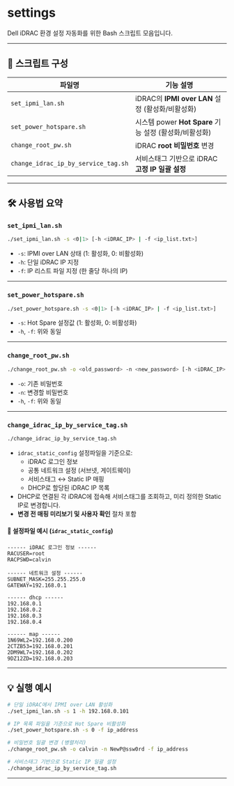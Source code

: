 # settings

Dell iDRAC 환경 설정 자동화를 위한 Bash 스크립트 모음입니다.  

---

## 📁 스크립트 구성

| 파일명 | 기능 설명 |
|--------|-----------|
| `set_ipmi_lan.sh` | iDRAC의 **IPMI over LAN** 설정 (활성화/비활성화) |
| `set_power_hotspare.sh` | 시스템 power **Hot Spare** 기능 설정 (활성화/비활성화) |
| `change_root_pw.sh` | iDRAC **root 비밀번호** 변경 |
| `change_idrac_ip_by_service_tag.sh` | 서비스태그 기반으로 iDRAC **고정 IP 일괄 설정** |

---

## 🛠 사용법 요약

### `set_ipmi_lan.sh`

```bash
./set_ipmi_lan.sh -s <0|1> [-h <iDRAC_IP> | -f <ip_list.txt>]
```

- `-s`: IPMI over LAN 상태 (1: 활성화, 0: 비활성화)
- `-h`: 단일 iDRAC IP 지정
- `-f`: IP 리스트 파일 지정 (한 줄당 하나의 IP)

---

### `set_power_hotspare.sh`

```bash
./set_power_hotspare.sh -s <0|1> [-h <iDRAC_IP> | -f <ip_list.txt>]
```

- `-s`: Hot Spare 설정값 (1: 활성화, 0: 비활성화)
- `-h`, `-f`: 위와 동일

---

### `change_root_pw.sh`

```bash
./change_root_pw.sh -o <old_password> -n <new_password> [-h <iDRAC_IP> | -f <ip_list.txt>]
```

- `-o`: 기존 비밀번호
- `-n`: 변경할 비밀번호
- `-h`, `-f`: 위와 동일

---

### `change_idrac_ip_by_service_tag.sh`

```bash
./change_idrac_ip_by_service_tag.sh
```

- `idrac_static_config` 설정파일을 기준으로:
  - iDRAC 로그인 정보
  - 공통 네트워크 설정 (서브넷, 게이트웨이)
  - 서비스태그 ↔ Static IP 매핑
  - DHCP로 할당된 iDRAC IP 목록
- DHCP로 연결된 각 iDRAC에 접속해 서비스태그를 조회하고, 미리 정의한 Static IP로 변경합니다.
- **변경 전 매핑 미리보기 및 사용자 확인** 절차 포함

#### 📝 설정파일 예시 (`idrac_static_config`)

```
------ iDRAC 로그인 정보 ------
RACUSER=root
RACPSWD=calvin

------ 네트워크 설정 ------
SUBNET_MASK=255.255.255.0
GATEWAY=192.168.0.1

------ dhcp ------
192.168.0.1
192.168.0.2
192.168.0.3
192.168.0.4

------ map ------
1N69WL2=192.168.0.200
2CTZB53=192.168.0.201
2DM9WL7=192.168.0.202
9DZ12ZD=192.168.0.203

```

---


## 💡 실행 예시

```bash
# 단일 iDRAC에서 IPMI over LAN 활성화
./set_ipmi_lan.sh -s 1 -h 192.168.0.101

# IP 목록 파일을 기준으로 Hot Spare 비활성화
./set_power_hotspare.sh -s 0 -f ip_address

# 비밀번호 일괄 변경 (병렬처리)
./change_root_pw.sh -o calvin -n NewP@ssw0rd -f ip_address

# 서비스태그 기반으로 Static IP 일괄 설정
./change_idrac_ip_by_service_tag.sh
```

---



